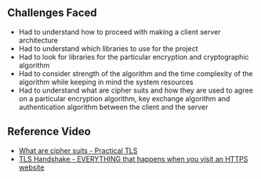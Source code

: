 ## Challenges Faced
- Had to understand how to proceed with making a client server architecture
- Had to understand which libraries to use for the project
- Had to look for libraries for the particular encryption and cryptographic algorithm
- Had to consider strength of the algorithm and the time complexity of the algorithm while keeping in mind the system resources
- Had to understand what are cipher suits and how they are used to agree on a particular encryption algorithm, key exchange algorithm and authentication algorithm between the client and the server

## Reference Video

- [What are cipher suits - Practical TLS](https://www.youtube.com/watch?v=P1v6QA0W7Xw)
- [TLS Handshake - EVERYTHING that happens when you visit an HTTPS website](https://www.youtube.com/watch?v=ZkL10eoG1PY&list=PLIFyRwBY_4bTwRX__Zn4-letrtpSj1mzY&index=19)